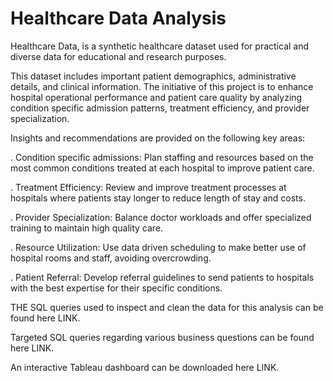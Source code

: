 # Healthcare Data Analysis

Healthcare Data, is a synthetic healthcare dataset used for practical and diverse data for educational and research purposes.

This dataset includes important patient demographics, administrative details, and clinical information. The initiative of this project is to enhance hospital operational performance and patient care quality by analyzing condition specific admission patterns, treatment efficiency, and provider specialization. 

Insights and recommendations are provided on the following key areas:

. Condition specific admissions:
Plan staffing and resources based on the most common conditions treated at each hospital to improve patient care.

. Treatment Efficiency:
Review and improve treatment processes at hospitals where patients stay longer to reduce length of stay and costs.

. Provider Specialization:
Balance doctor workloads and offer specialized training to maintain high quality care.

. Resource Utilization:
Use data driven scheduling to make better use of hospital rooms and staff, avoiding overcrowding.

. Patient Referral:
Develop referral guidelines to send patients to hospitals with the best expertise for their specific conditions.

THE SQL queries used to inspect and clean the data for this analysis can be found here LINK.

Targeted SQL queries regarding various business questions can be found here LINK.

An interactive Tableau dashboard can be downloaded here LINK.
